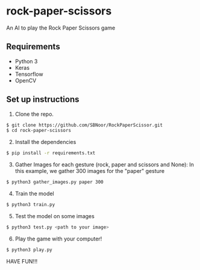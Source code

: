 # rock-paper-scissors

An AI to play the Rock Paper Scissors game

## Requirements
- Python 3
- Keras
- Tensorflow
- OpenCV

## Set up instructions
1. Clone the repo.
```sh
$ git clone https://github.com/SBNoor/RockPaperScissor.git
$ cd rock-paper-scissors
```

2. Install the dependencies
```sh
$ pip install -r requirements.txt
```

3. Gather Images for each gesture (rock, paper and scissors and None):
In this example, we gather 300 images for the "paper" gesture
```sh
$ python3 gather_images.py paper 300
```

4. Train the model
```sh
$ python3 train.py
```

5. Test the model on some images
```sh
$ python3 test.py <path to your image>
```

6. Play the game with your computer!
```sh
$ python3 play.py
```

HAVE FUN!!!
